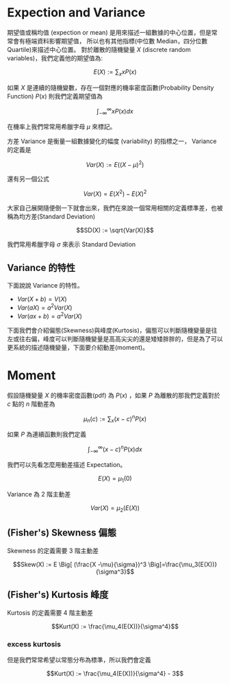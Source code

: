 

# Expection and Variance

期望值或稱均值 (expection or mean) 是用來描述一組數據的中心位置，但是常常會有極端資料影響期望值，
所以也有其他指標(中位數 Median，四分位數 Quartile)來描述中心位置。
對於離散的隨機變量 $X$ (discrete random variables)，我們定義他的期望值為:

$$E(X) := \sum_x x P(x)$$

如果 $X$ 是連續的隨機變數，存在一個對應的機率密度函數(Probability Density Function) $P(x)$ 則我們定義期望值為

$$\int_{-\infty}^{\infty} x P(x) dx$$

在機率上我們常常用希臘字母 $\mu$ 來標記。




方差 Variance 是衡量一組數據變化的幅度 (variability) 的指標之一，
Variance 的定義是

$$Var(X) := E \Big( (X - \mu)^2 \Big)$$

還有另一個公式

$$Var(X) = E(X^2) - E(X)^2$$

大家自己展開隨便倒一下就會出來，我們在來說一個常用相關的定義標準差，也被稱為均方差(Standard Deviation)

$$SD(X) := \sqrt{Var(X)}$$

我們常用希臘字母 $\sigma$ 來表示 Standard Deviation


## Variance 的特性
下面說說 Variance 的特性。
- $Var(X + b) = V(X)$
- $Var(aX) = a^2 Var(X)$
- $Var(ax + b) = a^2 Var(X)$






下面我們會介紹偏態(Skewness)與峰度(Kurtosis)，偏態可以判斷隨機變量是往左或往右偏，峰度可以判斷隨機變量是高高尖尖的還是矮矮胖胖的，但是為了可以更系統的描述隨機變量，下面要介紹動差(moment)。

# Moment
假設隨機變量 $X$ 的機率密度函數(pdf) 為 $P(x)$ ，如果 $P$ 為離散的那我們定義對於 $c$ 點的 $n$ 階動差為

$$\mu_n(c) := \sum_{x} (x-c)^n P(x)$$

如果 $P$ 為連續函數則我們定義

$$\int_{-\infty}^{\infty} (x-c)^n P(x) dx$$

我們可以先看怎麼用動差描述 Expectation。

$$E(X) = \mu_1(0)$$

Variance 為 $2$ 階主動差

$$Var(X) = \mu_2(E(X))$$

## (Fisher's) Skewness 偏態

Skewness 的定義需要 $3$ 階主動差

$$Skew(X) := E \Big[ (\frac{X -\mu}{\sigma})^3 \Big]=\frac{\mu_3(E(X))}{\sigma^3}$$


## (Fisher's) Kurtosis 峰度

Kurtosis 的定義需要 $4$ 階主動差

$$Kurt(X) := \frac{\mu_4(E(X))}{\sigma^4}$$

### excess kurtosis

但是我們常常希望以常態分布為標準，所以我們會定義

$$Kurt(X) := \frac{\mu_4(E(X))}{\sigma^4} - 3$$


